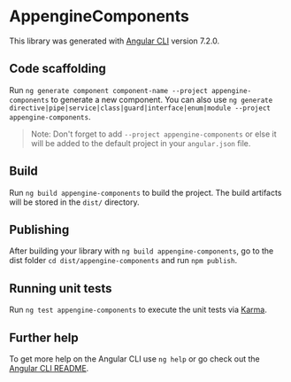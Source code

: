 # AppengineComponents

This library was generated with [Angular CLI](https://github.com/angular/angular-cli) version 7.2.0.

## Code scaffolding

Run `ng generate component component-name --project appengine-components` to generate a new component. You can also use `ng generate directive|pipe|service|class|guard|interface|enum|module --project appengine-components`.
> Note: Don't forget to add `--project appengine-components` or else it will be added to the default project in your `angular.json` file. 

## Build

Run `ng build appengine-components` to build the project. The build artifacts will be stored in the `dist/` directory.

## Publishing

After building your library with `ng build appengine-components`, go to the dist folder `cd dist/appengine-components` and run `npm publish`.

## Running unit tests

Run `ng test appengine-components` to execute the unit tests via [Karma](https://karma-runner.github.io).

## Further help

To get more help on the Angular CLI use `ng help` or go check out the [Angular CLI README](https://github.com/angular/angular-cli/blob/master/README.md).
